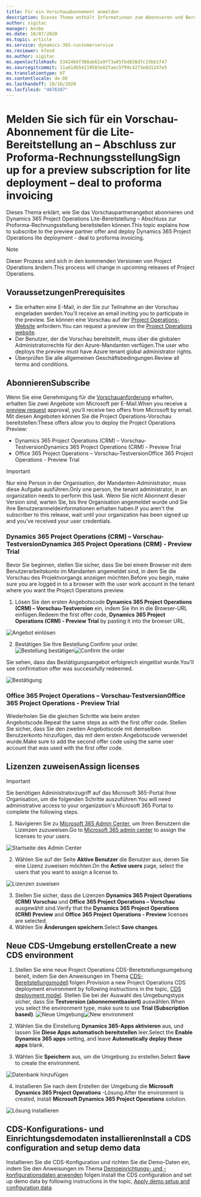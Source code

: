 ```yaml
---
title: Für ein Vorschauabonnement anmelden
description: Dieses Thema enthält Informationen zum Abonnieren und Bereitstellen der Project Operations Lite-Bereitstellung – Abschluss zur Proforma-Rechnungsstellung.
author: sigitac
manager: Annbe
ms.date: 10/07/2020
ms.topic: article
ms.service: dynamics-365-customerservice
ms.reviewer: kfend
ms.author: sigitac
ms.openlocfilehash: 5342466f308ab62a9f73a85fbd838d7c33bb1f47
ms.sourcegitcommit: 11a61db54119503e82faec5f99c4273e8d1247e5
ms.translationtype: HT
ms.contentlocale: de-DE
ms.lasthandoff: 10/16/2020
ms.locfileid: "4076387"
---
```

# <a name="sign-up-for-a-preview-subscription-for-lite-deployment--deal-to-proforma-invoicing"></a><span data-ttu-id="f172e-103">Melden Sie sich für ein Vorschau-Abonnement für die Lite-Bereitstellung an – Abschluss zur Proforma-Rechnungsstellung</span><span class="sxs-lookup"><span data-stu-id="f172e-103">Sign up for a preview subscription for lite deployment – deal to proforma invoicing</span></span>

<span data-ttu-id="f172e-104">Dieses Thema erklärt, wie Sie das Vorschaupartnerangebot abonnieren und Dynamics 365 Project Operations Lite-Bereitstellung – Abschluss zur Proforma-Rechnungsstellung bereitstellen können.</span><span class="sxs-lookup"><span data-stu-id="f172e-104">This topic explains how to subscribe to the preview partner offer and deploy Dynamics 365 Project Operations lite deployment - deal to proforma invoicing.</span></span>

> [!NOTE]
> <span data-ttu-id="f172e-105">Dieser Prozess wird sich in den kommenden Versionen von Project Operations ändern.</span><span class="sxs-lookup"><span data-stu-id="f172e-105">This process will change in upcoming releases of Project Operations.</span></span>

## <a name="prerequisites"></a><span data-ttu-id="f172e-106">Voraussetzungen</span><span class="sxs-lookup"><span data-stu-id="f172e-106">Prerequisites</span></span>

- <span data-ttu-id="f172e-107">Sie erhalten eine E-Mail, in der Sie zur Teilnahme an der Vorschau eingeladen werden.</span><span class="sxs-lookup"><span data-stu-id="f172e-107">You'll receive an email inviting you to participate in the preview.</span></span> <span data-ttu-id="f172e-108">Sie können eine Vorschau auf der [Project Operations-Website](https://dynamics.microsoft.com/en-us/project-operations/overview/) anfordern.</span><span class="sxs-lookup"><span data-stu-id="f172e-108">You can request a preview on the [Project Operations website](https://dynamics.microsoft.com/en-us/project-operations/overview/).</span></span>
- <span data-ttu-id="f172e-109">Der Benutzer, der die Vorschau bereitstellt, muss über die globalen Administratorrechte für den Azure-Mandanten verfügen.</span><span class="sxs-lookup"><span data-stu-id="f172e-109">The user who deploys the preview must have Azure tenant global administrator rights.</span></span>
- <span data-ttu-id="f172e-110">Überprüfen Sie alle allgemeinen Geschäftsbedingungen.</span><span class="sxs-lookup"><span data-stu-id="f172e-110">Review all terms and conditions.</span></span>

## <a name="subscribe"></a><span data-ttu-id="f172e-111">Abonnieren</span><span class="sxs-lookup"><span data-stu-id="f172e-111">Subscribe</span></span>

<span data-ttu-id="f172e-112">Wenn Sie eine Genehmigung für die [Vorschauanforderung](https://forms.office.com/FormsPro/Pages/ResponsePage.aspx?id=v4j5cvGGr0GRqy180BHbR56j8lZs0FdAvwT75_WNFyxUMkRDV1NYQU5TNjE2VjhKOVBUNVg2R0s1NC4u) erhalten, erhalten Sie zwei Angebote von Microsoft per E-Mail.</span><span class="sxs-lookup"><span data-stu-id="f172e-112">When you receive a [preview request](https://forms.office.com/FormsPro/Pages/ResponsePage.aspx?id=v4j5cvGGr0GRqy180BHbR56j8lZs0FdAvwT75_WNFyxUMkRDV1NYQU5TNjE2VjhKOVBUNVg2R0s1NC4u) approval, you'll receive two offers from Microsoft by email.</span></span> <span data-ttu-id="f172e-113">Mit diesen Angeboten können Sie die Project Operations-Vorschau bereitstellen:</span><span class="sxs-lookup"><span data-stu-id="f172e-113">These offers allow you to deploy the Project Operations Preview:</span></span>

- <span data-ttu-id="f172e-114">Dynamics 365 Project Operations (CRM) – Vorschau-Testversion</span><span class="sxs-lookup"><span data-stu-id="f172e-114">Dynamics 365 Project Operations (CRM) - Preview Trial</span></span>
- <span data-ttu-id="f172e-115">Office 365 Project Operations – Vorschau-Testversion</span><span class="sxs-lookup"><span data-stu-id="f172e-115">Office 365 Project Operations - Preview Trial</span></span>

> [!IMPORTANT]
> <span data-ttu-id="f172e-116">Nur eine Person in der Organisation, der Mandanten-Administrator, muss diese Aufgabe ausführen.</span><span class="sxs-lookup"><span data-stu-id="f172e-116">Only one person, the tenant administrator, in an organization needs to perform this task.</span></span> <span data-ttu-id="f172e-117">Wenn Sie nicht Abonnent dieser Version sind, warten Sie, bis Ihre Organisation angemeldet wurde und Sie Ihre Benutzeranmeldeinformationen erhalten haben.</span><span class="sxs-lookup"><span data-stu-id="f172e-117">If you aren't the subscriber to this release, wait until your organization has been signed up and you've received your user credentials.</span></span>

### <a name="dynamics-365-project-operations-crm---preview-trial"></a><span data-ttu-id="f172e-118">Dynamics 365 Project Operations (CRM) – Vorschau-Testversion</span><span class="sxs-lookup"><span data-stu-id="f172e-118">Dynamics 365 Project Operations (CRM) - Preview Trial</span></span> 

<span data-ttu-id="f172e-119">Bevor Sie beginnen, stellen Sie sicher, dass Sie bei einem Browser mit dem Benutzerarbeitskonto im Mandanten angemeldet sind, in dem Sie die Vorschau des Projektvorgangs anzeigen möchten.</span><span class="sxs-lookup"><span data-stu-id="f172e-119">Before you begin, make sure you are logged in to a browser with the user work account in the tenant where you want the Project Operations preview.</span></span>

1. <span data-ttu-id="f172e-120">Lösen Sie den ersten Angebotscode **Dynamics 365 Project Operations (CRM) – Vorschau-Testversion** ein, indem Sie ihn in die Browser-URL einfügen.</span><span class="sxs-lookup"><span data-stu-id="f172e-120">Redeem the first offer code, **Dynamics 365 Project Operations (CRM) - Preview Trial** by pasting it into the browser URL.</span></span>

![Angebot einlösen](./media/16RedeemFirstOfferNew.png)

2. <span data-ttu-id="f172e-122">Bestätigen Sie Ihre Bestellung.</span><span class="sxs-lookup"><span data-stu-id="f172e-122">Confirm your order.</span></span>
<span data-ttu-id="f172e-123">![Bestellung bestätigen](./media/17ConfirmOrderNew.png)</span><span class="sxs-lookup"><span data-stu-id="f172e-123">![Confirm the order](./media/17ConfirmOrderNew.png)</span></span>

<span data-ttu-id="f172e-124">Sie sehen, dass das Bestätigungsangebot erfolgreich eingelöst wurde.</span><span class="sxs-lookup"><span data-stu-id="f172e-124">You'll see confirmation offer was successfully redeemed.</span></span>

![Bestätigung](./media/18OrderConfirmationNew.png)

### <a name="office-365-project-operations---preview-trial"></a><span data-ttu-id="f172e-126">Office 365 Project Operations – Vorschau-Testversion</span><span class="sxs-lookup"><span data-stu-id="f172e-126">Office 365 Project Operations - Preview Trial</span></span>

<span data-ttu-id="f172e-127">Wiederholen Sie die gleichen Schritte wie beim ersten Angebotscode.</span><span class="sxs-lookup"><span data-stu-id="f172e-127">Repeat the same steps as with the first offer code.</span></span> <span data-ttu-id="f172e-128">Stellen Sie sicher, dass Sie den zweiten Angebotscode mit demselben Benutzerkonto hinzufügen, das mit dem ersten Angebotscode verwendet wurde.</span><span class="sxs-lookup"><span data-stu-id="f172e-128">Make sure to add the second offer code using the same user account that was used with the first offer code.</span></span>

## <a name="assign-licenses"></a><span data-ttu-id="f172e-129">Lizenzen zuweisen</span><span class="sxs-lookup"><span data-stu-id="f172e-129">Assign licenses</span></span>

> [!IMPORTANT]
> <span data-ttu-id="f172e-130">Sie benötigen Administratorzugriff auf das Microsoft 365-Portal Ihrer Organisation, um die folgenden Schritte auszuführen.</span><span class="sxs-lookup"><span data-stu-id="f172e-130">You will need administrative access to your organization's Microsoft 365 Portal to complete the following steps.</span></span>


1. <span data-ttu-id="f172e-131">Navigieren Sie zu [Microsoft 365 Admin Center](https://portal.office.com/), um Ihren Benutzern die Lizenzen zuzuweisen.</span><span class="sxs-lookup"><span data-stu-id="f172e-131">Go to [Microsoft 365 admin center](https://portal.office.com/) to assign the licenses to your users.</span></span>

![Startseite des Admin Center](./media/14AdminPortal.png)

2. <span data-ttu-id="f172e-133">Wählen Sie auf der Seite **Aktive Benutzer** die Benutzer aus, denen Sie eine Lizenz zuweisen möchten.</span><span class="sxs-lookup"><span data-stu-id="f172e-133">On the **Active users** page, select the users that you want to assign a license to.</span></span>

![Lizenzen zuweisen](./media/15AssignLicenses.png)

3. <span data-ttu-id="f172e-135">Stellen Sie sicher, dass die Lizenzen **Dynamics 365 Project Operations (CRM) Vorschau** und **Office 365 Project Operations – Vorschau** ausgewählt sind.</span><span class="sxs-lookup"><span data-stu-id="f172e-135">Verify that the **Dynamics 365 Project Operations (CRM) Preview** and **Office 365 Project Operations - Preview** licenses are selected.</span></span> 
4. <span data-ttu-id="f172e-136">Wählen Sie **Änderungen speichern**.</span><span class="sxs-lookup"><span data-stu-id="f172e-136">Select **Save changes**.</span></span>

## <a name="create-a-new-cds-environment"></a><span data-ttu-id="f172e-137">Neue CDS-Umgebung erstellen</span><span class="sxs-lookup"><span data-stu-id="f172e-137">Create a new CDS environment</span></span>

1. <span data-ttu-id="f172e-138">Stellen Sie eine neue Project Operations CDS-Bereitstellungsumgebung bereit, indem Sie den Anweisungen im Thema [CDS-Bereitstellungsmodell](lite-deployment.md) folgen.</span><span class="sxs-lookup"><span data-stu-id="f172e-138">Provision a new Project Operations CDS deployment environment by following instructions in the topic, [CDS deployment model](lite-deployment.md).</span></span> <span data-ttu-id="f172e-139">Stellen Sie bei der Auswahl des Umgebungstyps sicher, dass Sie **Testversion (abonnementbasiert)** auswählen.</span><span class="sxs-lookup"><span data-stu-id="f172e-139">When you select the environment type, make sure to use **Trial (Subscription based)**.</span></span>
<span data-ttu-id="f172e-140">![Neue Umgebung](./media/19CreateEnvironment.png)</span><span class="sxs-lookup"><span data-stu-id="f172e-140">![New environment](./media/19CreateEnvironment.png)</span></span>

2. <span data-ttu-id="f172e-141">Wählen Sie die Einstellung **Dynamics 365-Apps aktivieren** aus, und lassen Sie **Diese Apps automatisch bereitstellen** leer.</span><span class="sxs-lookup"><span data-stu-id="f172e-141">Select the **Enable Dynamics 365 apps** setting, and leave **Automatically deploy these apps** blank.</span></span>  
3. <span data-ttu-id="f172e-142">Wählen Sie **Speichern** aus, um die Umgebung zu erstellen.</span><span class="sxs-lookup"><span data-stu-id="f172e-142">Select **Save** to create the environment.</span></span>

![Datenbank hinzufügen](./media/20CreateEnvironment1.png)

4. <span data-ttu-id="f172e-144">Installieren Sie nach dem Erstellen der Umgebung die **Microsoft Dynamics 365 Project Operations** -Lösung.</span><span class="sxs-lookup"><span data-stu-id="f172e-144">After the environment is created, install **Microsoft Dynamics 365 Project Operations** solution.</span></span> 

![Lösung installieren](./media/21InstallSolution.png)

## <a name="install-a-cds-configuration-and-setup-demo-data"></a><span data-ttu-id="f172e-146">CDS-Konfigurations- und Einrichtungsdemodaten installieren</span><span class="sxs-lookup"><span data-stu-id="f172e-146">Install a CDS configuration and setup demo data</span></span>

<span data-ttu-id="f172e-147">Installieren Sie die CDS-Konfiguration und richten Sie die Demo-Daten ein, indem Sie den Anweisungen im Thema [Demoeinrichtungs- und -konfigurationsdaten anwenden](lite-apply-demo-setup-config-data.md) folgen.</span><span class="sxs-lookup"><span data-stu-id="f172e-147">Install the CDS configuration and set up demo data by following instructions in the topic, [Apply demo setup and configuration data](lite-apply-demo-setup-config-data.md).</span></span>
